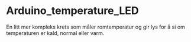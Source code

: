 # Arduino_temperature_LED
En litt mer kompleks krets som måler romtemperatur og gir lys for å si om temperaturen er kald, normal eller varm.
